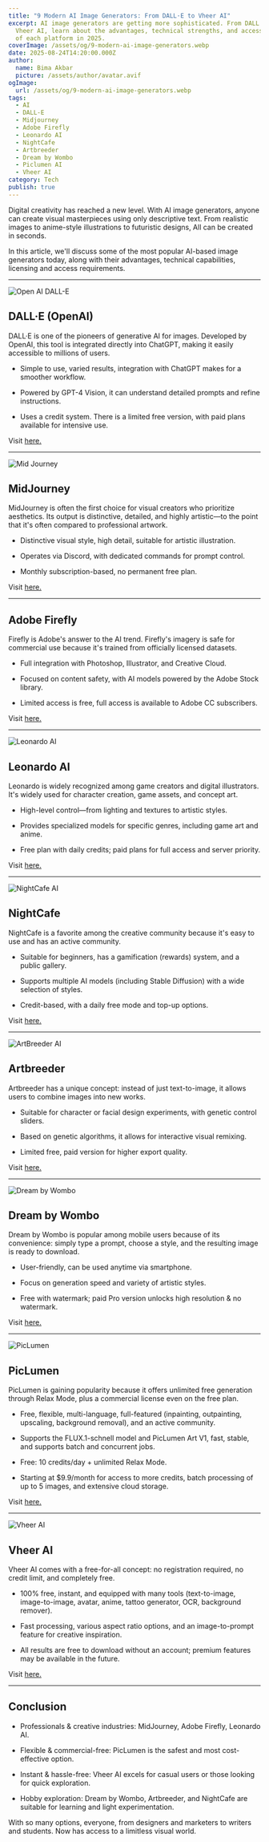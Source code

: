 ```yaml
---
title: "9 Modern AI Image Generators: From DALL·E to Vheer AI"
excerpt: AI image generators are getting more sophisticated. From DALL·E to
  Vheer AI, learn about the advantages, technical strengths, and accessibility
  of each platform in 2025.
coverImage: /assets/og/9-modern-ai-image-generators.webp
date: 2025-08-24T14:20:00.000Z
author:
  name: Bima Akbar
  picture: /assets/author/avatar.avif
ogImage:
  url: /assets/og/9-modern-ai-image-generators.webp
tags:
  - AI
  - DALL-E
  - Midjourney
  - Adobe Firefly
  - Leonardo AI
  - NightCafe
  - Artbreeder
  - Dream by Wombo
  - Piclumen AI
  - Vheer AI
category: Tech
publish: true
---
```

Digital creativity has reached a new level. With AI image generators, anyone can create visual masterpieces using only descriptive text. From realistic images to anime-style illustrations to futuristic designs, All can be created in seconds.

In this article, we'll discuss some of the most popular AI-based image generators today, along with their advantages, technical capabilities, licensing and access requirements.

* * *

![Open AI DALL-E](/assets/images/openai.webp)

## DALL·E (OpenAI)

DALL·E is one of the pioneers of generative AI for images. Developed by OpenAI, this tool is integrated directly into ChatGPT, making it easily accessible to millions of users.

*   Simple to use, varied results, integration with ChatGPT makes for a smoother workflow.
    
*   Powered by GPT-4 Vision, it can understand detailed prompts and refine instructions.
    
*   Uses a credit system. There is a limited free version, with paid plans available for intensive use.
    

Visit [here.](https://openai.com/index/dall-e-3/)

* * *

  
![Mid Journey](/assets/images/midjourney.webp)

## MidJourney

MidJourney is often the first choice for visual creators who prioritize aesthetics. Its output is distinctive, detailed, and highly artistic—to the point that it's often compared to professional artwork.

*   Distinctive visual style, high detail, suitable for artistic illustration.
    
*   Operates via Discord, with dedicated commands for prompt control.
    
*   Monthly subscription-based, no permanent free plan.
    

Visit [here.](https://www.midjourney.com/)

* * *

## Adobe Firefly

Firefly is Adobe's answer to the AI ​​trend. Firefly's imagery is safe for commercial use because it's trained from officially licensed datasets.

*   Full integration with Photoshop, Illustrator, and Creative Cloud.
    
*   Focused on content safety, with AI models powered by the Adobe Stock library.
    
*   Limited access is free, full access is available to Adobe CC subscribers.
    

Visit [here.](https://www.adobe.com/products/firefly.html)

* * *

![Leonardo AI](/assets/images/leonardo.webp)

## Leonardo AI

Leonardo is widely recognized among game creators and digital illustrators. It's widely used for character creation, game assets, and concept art.

*   High-level control—from lighting and textures to artistic styles.
    
*   Provides specialized models for specific genres, including game art and anime.
    
*   Free plan with daily credits; paid plans for full access and server priority.
    

Visit [here.](https://leonardo.ai/)

* * *

![NightCafe AI](/assets/images/nightcafe.webp)

## NightCafe

NightCafe is a favorite among the creative community because it's easy to use and has an active community.

*   Suitable for beginners, has a gamification (rewards) system, and a public gallery.
    
*   Supports multiple AI models (including Stable Diffusion) with a wide selection of styles.
    
*   Credit-based, with a daily free mode and top-up options.
    

Visit [here.](https://creator.nightcafe.studio/)

* * *

![ArtBreeder AI](/assets/images/artbreeder.webp)

## Artbreeder

Artbreeder has a unique concept: instead of just text-to-image, it allows users to combine images into new works.

*   Suitable for character or facial design experiments, with genetic control sliders.
    
*   Based on genetic algorithms, it allows for interactive visual remixing.
    
*   Limited free, paid version for higher export quality.
    

Visit [here.](https://www.artbreeder.com/)

* * *

![Dream by Wombo](/assets/images/dream.webp)

## Dream by Wombo

Dream by Wombo is popular among mobile users because of its convenience: simply type a prompt, choose a style, and the resulting image is ready to download.

*   User-friendly, can be used anytime via smartphone.
    
*   Focus on generation speed and variety of artistic styles.
    
*   Free with watermark; paid Pro version unlocks high resolution & no watermark.
    

Visit [here.](https://dream.ai/)

* * *

![PicLumen](/assets/images/piclumen.webp)

## PicLumen

PicLumen is gaining popularity because it offers unlimited free generation through Relax Mode, plus a commercial license even on the free plan.

*   Free, flexible, multi-language, full-featured (inpainting, outpainting, upscaling, background removal), and an active community.
    
*   Supports the FLUX.1-schnell model and PicLumen Art V1, fast, stable, and supports batch and concurrent jobs.
    
*   Free: 10 credits/day + unlimited Relax Mode.
    
*   Starting at $9.9/month for access to more credits, batch processing of up to 5 images, and extensive cloud storage.
    

Visit [here.](https://www.piclumen.com/)

* * *

![Vheer AI](/assets/images/vheer.webp)

## Vheer AI

Vheer AI comes with a free-for-all concept: no registration required, no credit limit, and completely free.

*   100% free, instant, and equipped with many tools (text-to-image, image-to-image, avatar, anime, tattoo generator, OCR, background remover).
    
*   Fast processing, various aspect ratio options, and an image-to-prompt feature for creative inspiration.
    
*   All results are free to download without an account; premium features may be available in the future.
    

Visit [here.](https://vheer.com/)

* * *

## Conclusion

*   Professionals & creative industries: MidJourney, Adobe Firefly, Leonardo AI.
    
*   Flexible & commercial-free: PicLumen is the safest and most cost-effective option.
    
*   Instant & hassle-free: Vheer AI excels for casual users or those looking for quick exploration.
    
*   Hobby exploration: Dream by Wombo, Artbreeder, and NightCafe are suitable for learning and light experimentation.
    

With so many options, everyone, from designers and marketers to writers and students. Now has access to a limitless visual world.